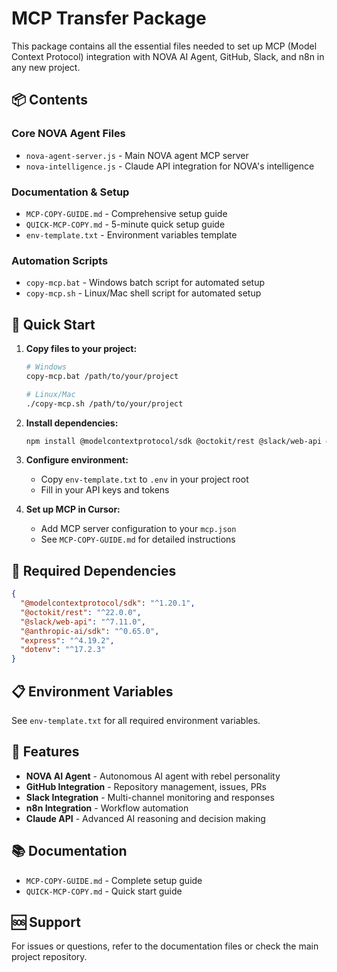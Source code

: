 # MCP Transfer Package

This package contains all the essential files needed to set up MCP (Model Context Protocol) integration with NOVA AI Agent, GitHub, Slack, and n8n in any new project.

## 📦 Contents

### Core NOVA Agent Files
- `nova-agent-server.js` - Main NOVA agent MCP server
- `nova-intelligence.js` - Claude API integration for NOVA's intelligence

### Documentation & Setup
- `MCP-COPY-GUIDE.md` - Comprehensive setup guide
- `QUICK-MCP-COPY.md` - 5-minute quick setup guide
- `env-template.txt` - Environment variables template

### Automation Scripts
- `copy-mcp.bat` - Windows batch script for automated setup
- `copy-mcp.sh` - Linux/Mac shell script for automated setup

## 🚀 Quick Start

1. **Copy files to your project:**
   ```bash
   # Windows
   copy-mcp.bat /path/to/your/project
   
   # Linux/Mac
   ./copy-mcp.sh /path/to/your/project
   ```

2. **Install dependencies:**
   ```bash
   npm install @modelcontextprotocol/sdk @octokit/rest @slack/web-api @anthropic-ai/sdk express dotenv
   ```

3. **Configure environment:**
   - Copy `env-template.txt` to `.env` in your project root
   - Fill in your API keys and tokens

4. **Set up MCP in Cursor:**
   - Add MCP server configuration to your `mcp.json`
   - See `MCP-COPY-GUIDE.md` for detailed instructions

## 🔧 Required Dependencies

```json
{
  "@modelcontextprotocol/sdk": "^1.20.1",
  "@octokit/rest": "^22.0.0",
  "@slack/web-api": "^7.11.0",
  "@anthropic-ai/sdk": "^0.65.0",
  "express": "^4.19.2",
  "dotenv": "^17.2.3"
}
```

## 📋 Environment Variables

See `env-template.txt` for all required environment variables.

## 🎯 Features

- **NOVA AI Agent** - Autonomous AI agent with rebel personality
- **GitHub Integration** - Repository management, issues, PRs
- **Slack Integration** - Multi-channel monitoring and responses
- **n8n Integration** - Workflow automation
- **Claude API** - Advanced AI reasoning and decision making

## 📚 Documentation

- `MCP-COPY-GUIDE.md` - Complete setup guide
- `QUICK-MCP-COPY.md` - Quick start guide

## 🆘 Support

For issues or questions, refer to the documentation files or check the main project repository.



